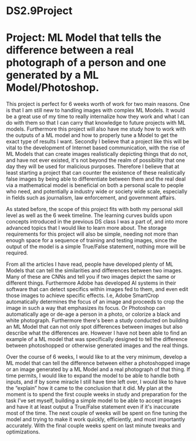 # DS2.9Project
# Project: ML Model that tells the difference between a real photograph of a person and one generated by a ML Model/Photoshop. 

This project is perfect for 6 weeks worth of work for two main reasons. One is that I am still new to handling images with complex ML Models. It would be a great use of my time to really internalize how they work and what I can do with them so that I can carry that knowledge to future projects with ML models. Furthermore this project will also have me study how to work with the outputs of a ML model and how to properly tune a Model to get the exact type of results I want. Secondly I believe that a project like this will be vital to the development of Internet based communication, with the rise of ML Models that can create images realistically depicting things that do not, and have not ever existed, it's not beyond the realm of possibility that one day they will be used for malicious purposes. Therefore I believe that at least starting a project that can counter the existence of these realistically false images by being able to differentiate between them and the real deal via a mathematical model is beneficial on both a personal scale to people who need, and potentially a industry wide or society wide scale, especially in fields such as journalism, law enforcement, and government affairs.

As stated before, the scope of this project fits with both my personal skill level as well as the 6 week timeline. The learning curves builds upon concepts introduced in the previous DS class I was a part of, and into more advanced topics that I would like to learn more about. The storage requirements for this project will also be simple, needing not more than enough space for a sequence of training and testing images, since the output of the model is a simple True/False statement, nothing more will be required.

From all the articles I have read, people have developed plenty of ML Models that can tell the similarities and differences between two images. Many of these are CNNs and tell you if two images depict the same or different things. Furthermore Adobe has developed AI systems in their software that can detect specifics within images fed to them, and even edit those images to achieve specific effects. I.e, Adobe SmartCrop automatically determines the focus of an image and proceeds to crop the image in such a way that emphasizes its focus. Or Photoshop can automatically age or de-age a person in a photo, or colorize a black and white photograph. Furthermore there's been a study conducted on building an ML Model that can not only spot differences between images but also describe what the differences are. However I have not been able to find an example of a ML model that was specifically designed to tell the difference between photoshopped or otherwise generated images and the real things.

Over the course of 6 weeks, I would like to at the very minimum, develop a ML model that can tell the difference between either a photoshopped image or an image generated by a ML Model and a real photograph of that thing. If time permits, I would like to expand the model to be able to handle both inputs, and if by some miracle I still have time left over, I would like to have the “explain” how it came to the conclusion that it did.
My plan at the moment is to spend the first couple weeks in study and preparation for the task I’ve set myself, building a simple model to be able to accept images and have it at least output a True/False statement even if it's inaccurate most of the time. The next couple of weeks will be spent on fine tuning the model and trying to make it work quickly, efficiently, and most importantly accurately. With the final couple weeks spent on last minute tweaks and optimizations.
